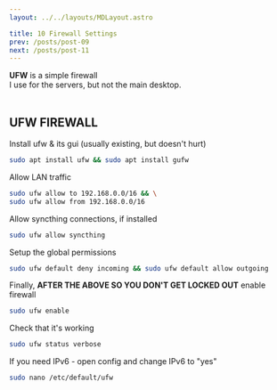 ```yaml
---
layout: ../../layouts/MDLayout.astro

title: 10 Firewall Settings
prev: /posts/post-09
next: /posts/post-11
---
```



**UFW** is a simple firewall<br>
I use for the servers, but not the main desktop.<br><br>

## UFW FIREWALL

Install ufw & its gui (usually existing, but doesn't hurt)
```sh
sudo apt install ufw && sudo apt install gufw 
```
Allow LAN traffic
```sh
sudo ufw allow to 192.168.0.0/16 && \
sudo ufw allow from 192.168.0.0/16
```
Allow syncthing connections, if installed
```sh
sudo ufw allow syncthing
```
Setup the global permissions
```sh
sudo ufw default deny incoming && sudo ufw default allow outgoing
```
Finally, **AFTER THE ABOVE SO YOU DON'T GET LOCKED OUT** enable firewall
```sh
sudo ufw enable
```
Check that it's working
```sh
sudo ufw status verbose
```
If you need IPv6 - open config and change IPv6 to "yes"
```sh
sudo nano /etc/default/ufw
```

